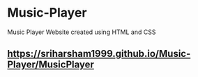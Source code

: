 # Music-Player
Music Player Website created using HTML and CSS

## https://sriharsham1999.github.io/Music-Player/MusicPlayer

